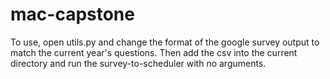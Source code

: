 # mac-capstone

To use, open utils.py and change the format of the google survey output to match the current year's questions. Then add the csv into the current directory and run the survey-to-scheduler with no arguments.
